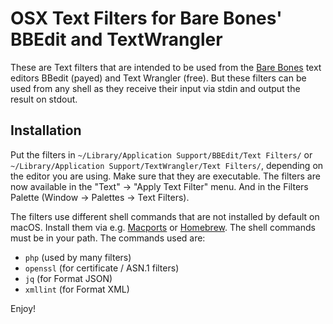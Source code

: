 OSX Text Filters for Bare Bones' BBEdit and TextWrangler
========================================================

These are Text filters that are intended to be used from the [Bare Bones](https://www.barebones.com/) text editors
BBedit (payed) and Text Wrangler (free). 
But these filters can be used from any shell as they receive their input via stdin and output the result on stdout.

Installation
------------

Put the filters in `~/Library/Application Support/BBEdit/Text Filters/` or `~/Library/Application Support/TextWrangler/Text Filters/`, 
depending on the editor you are using. Make sure that they are executable. The filters are now available in the "Text" -> "Apply Text Filter" menu.
And in the Filters Palette (Window -> Palettes -> Text Filters).

The filters use different shell commands that are not installed by default on macOS. Install them via e.g.
   [Macports](https://www.macports.org/) or [Homebrew](https://brew.sh/). The shell commands must be in your path. The commands used are:
  - `php` (used by many filters)
  - `openssl` (for certificate / ASN.1 filters)
  - `jq` (for Format JSON)
  - `xmllint` (for Format XML)

Enjoy!
